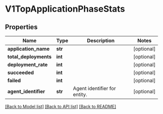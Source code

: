 # V1TopApplicationPhaseStats

## Properties
Name | Type | Description | Notes
------------ | ------------- | ------------- | -------------
**application_name** | **str** |  | [optional] 
**total_deployments** | **int** |  | [optional] 
**deployment_rate** | **int** |  | [optional] 
**succeeded** | **int** |  | [optional] 
**failed** | **int** |  | [optional] 
**agent_identifier** | **str** | Agent identifier for entity. | [optional] 

[[Back to Model list]](../README.md#documentation-for-models) [[Back to API list]](../README.md#documentation-for-api-endpoints) [[Back to README]](../README.md)

